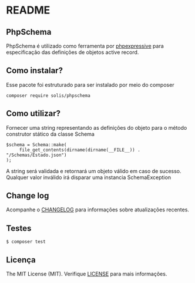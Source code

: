 # README

## PhpSchema

PhpSchema é utilizado como ferramenta por [phpexpressive](https://github.com/rafaelbeecker/phpexpressive) para especificação das definições de objetos active record.

## Como instalar?

Esse pacote foi estruturado para ser instalado por meio do composer

```
composer require solis/phpschema
``` 

## Como utilizar?

Fornecer uma string representando as definições do objeto para o método construtor stático da classe Schema
 
```
$schema = Schema::make(
     file_get_contents(dirname(dirname(__FILE__)) . "/Schemas/Estado.json")
);
```

A string será validada e retornará um objeto válido em caso de sucesso. Qualquer valor inválido irá disparar uma instancia SchemaException

## Change log

Acompanhe o [CHANGELOG](CHANGELOG.md) para informações sobre atualizações recentes.

## Testes

```
$ composer test
```

## Licença

The MIT License (MIT). Verifique [LICENSE](LICENSE.MD) para mais informações.